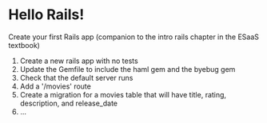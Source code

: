 # Hello Rails!

Create your first Rails app (companion to the intro rails chapter in the ESaaS textbook)

1. Create a new rails app with no tests
2. Update the Gemfile to include the haml gem and the byebug gem
3. Check that the default server runs
4. Add a '/movies' route
5. Create a migration for a movies table that will have title, rating, description, and release_date
6. ...
